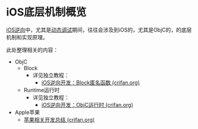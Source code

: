 # iOS底层机制概览

[iOS逆向](http://book.crifan.org/books/ios_reverse_dev/website)中，尤其是[动态调试](http://book.crifan.org/books/ios_re_dynamic_debug/website)期间，往往会涉及到iOS的，尤其是ObjC的，的底层机制和实现原理。

此处整理相关的内容：

* ObjC
  * Block
    * 详见独立教程：
      * [iOS逆向开发：Block匿名函数 (crifan.org)](https://book.crifan.org/books/ios_re_objc_block/website/)
  * Runtime运行时
    * 详见独立教程：
      * [iOS逆向开发：ObjC运行时 (crifan.org)](https://book.crifan.org/books/ios_re_objc_runtime/website/)
* Apple苹果
  * [苹果相关开发总结 (crifan.org)](https://book.crifan.org/books/apple_develop_summary/website/)
